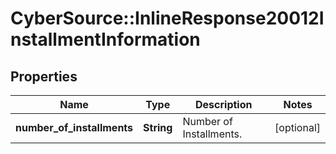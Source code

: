 # CyberSource::InlineResponse20012InstallmentInformation

## Properties
Name | Type | Description | Notes
------------ | ------------- | ------------- | -------------
**number_of_installments** | **String** | Number of Installments. | [optional] 


